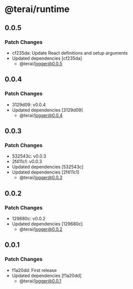 # @terai/runtime

## 0.0.5

### Patch Changes

- cf235da: Update React definitions and setup arguments
- Updated dependencies [cf235da]
  - @terai/logger@0.0.5

## 0.0.4

### Patch Changes

- 3129d09: v0.0.4
- Updated dependencies [3129d09]
  - @terai/logger@0.0.4

## 0.0.3

### Patch Changes

- 532543c: v0.0.3
- 2f411c1: v0.0.3
- Updated dependencies [532543c]
- Updated dependencies [2f411c1]
  - @terai/logger@0.0.3

## 0.0.2

### Patch Changes

- 129680c: v0.0.2
- Updated dependencies [129680c]
  - @terai/logger@0.0.2

## 0.0.1

### Patch Changes

- f1a20dd: First release
- Updated dependencies [f1a20dd]
  - @terai/logger@0.0.1
